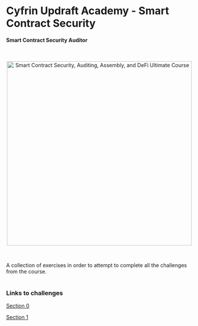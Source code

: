 # Cyfrin Updraft Academy - Smart Contract Security
#### Smart Contract Security Auditor

<br/>
<p align="center">
<a href="https://updraft.cyfrin.io/" target="_blank">
<img src="./images/course-hero.jpg" width="500" alt="Smart Contract Security, Auditing, Assembly, and DeFi Ultimate Course">
</a>
</p>
<br/>

A collection of exercises in order to attempt to complete all the challenges from the course.

#



### Links to challenges 

[Section 0](https://github.com/Cyfrin/security-and-auditing-full-course-s23/blob/main/README.md#section-0-nft)

[Section 1](https://github.com/Cyfrin/security-and-auditing-full-course-s23?tab=readme-ov-file#advanced-foundry)